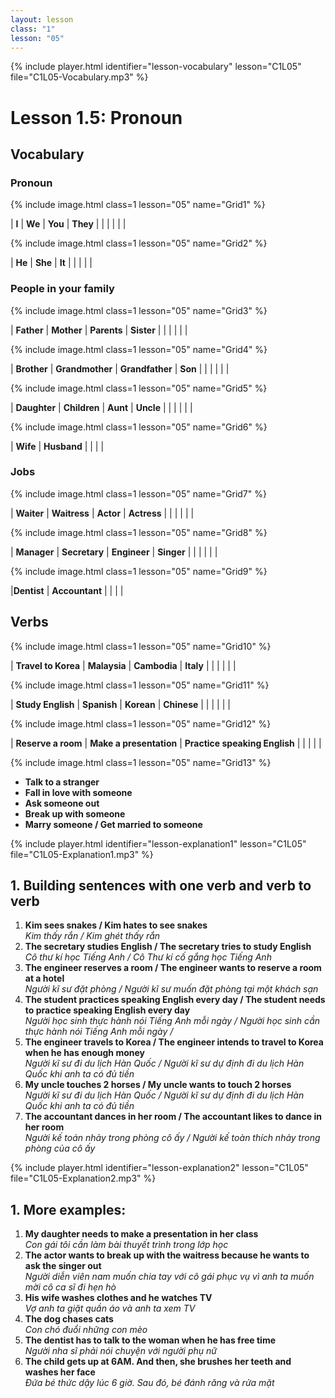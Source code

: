 ```yaml
---
layout: lesson
class: "1"
lesson: "05"
---
```




{% include player.html identifier="lesson-vocabulary" lesson="C1L05" file="C1L05-Vocabulary.mp3" %}
# Lesson 1.5: Pronoun 


## Vocabulary 

### Pronoun 


{% include image.html class=1 lesson="05" name="Grid1" %}

| **I** | **We**  | **You** | **They** |
|    |       |     |     | 

{% include image.html class=1 lesson="05" name="Grid2" %}

| **He**  | **She**  | **It** | 
|    |       |     | 

### People in your family 

{% include image.html class=1 lesson="05" name="Grid3" %}

| **Father** | **Mother** | **Parents** | **Sister** | 
|    |       |     |     | 



{% include image.html class=1 lesson="05" name="Grid4" %}

| **Brother** | **Grandmother** | **Grandfather** | **Son** | 
|    |       |     |     | 


{% include image.html class=1 lesson="05" name="Grid5" %}

| **Daughter** | **Children** | **Aunt** | **Uncle** |
|    |       |     |     | 


{% include image.html class=1 lesson="05" name="Grid6" %}

| **Wife** | **Husband** |
|    |       |  


### Jobs 

{% include image.html class=1 lesson="05" name="Grid7" %}

| **Waiter** | **Waitress**  | **Actor** | **Actress** | 
|    |       |     |     | 


{% include image.html class=1 lesson="05" name="Grid8" %}

| **Manager** | **Secretary** | **Engineer**  | **Singer**  | 
|    |       |     |     | 


{% include image.html class=1 lesson="05" name="Grid9" %}

|**Dentist**  | **Accountant** | 
|    |       | 


## Verbs

{% include image.html class=1 lesson="05" name="Grid10" %}

| **Travel to Korea** | **Malaysia** | **Cambodia**  | **Italy**  |
|    |       |     |     | 


{% include image.html class=1 lesson="05" name="Grid11" %}

| **Study English** | **Spanish**  | **Korean** | **Chinese** |
|    |       |     |     | 


{% include image.html class=1 lesson="05" name="Grid12" %}

| **Reserve a room** | **Make a presentation** | **Practice speaking English**   | 
|    |       |     | 


{% include image.html class=1 lesson="05" name="Grid13" %}

- **Talk to a stranger** 
- **Fall in love with someone**  
- **Ask someone out**   
- **Break up with someone**  
- **Marry someone / Get married to someone** 




{% include player.html identifier="lesson-explanation1" lesson="C1L05" file="C1L05-Explanation1.mp3" %}

## 1. Building sentences with one verb and verb to verb


1. **Kim sees snakes / Kim hates to see snakes**  
*Kim thấy rắn / Kim ghét thấy rắn*  
2. **The secretary studies English / The secretary tries to study English**   
*Cô thư kí học Tiếng Anh / Cô Thư kí cố gắng học Tiếng Anh*
3. **The engineer reserves a room / The engineer wants to reserve a room at a hotel**   
*Người kĩ sư đặt phòng / Người kĩ sư muốn đặt phòng tại một khách sạn*
4. **The student practices speaking English every day / The student needs to practice speaking English every day**  
 *Người học sinh thực hành nói Tiếng Anh mỗi ngày / Người học sinh  cần thực hành nói Tiếng Anh mỗi ngày /*
5. **The engineer travels to Korea / The engineer intends to travel to Korea when he has enough money**   
*Người kĩ sư đi du lịch Hàn Quốc / Người kĩ sư dự định đi du lịch Hàn Quốc khi anh ta có đủ tiền*
6.  **My uncle touches 2 horses / My uncle wants to touch 2 horses**   
*Người kĩ sư đi du lịch Hàn Quốc / Người kĩ sư dự định đi du lịch Hàn Quốc khi anh ta có đủ tiền*
7. **The accountant dances in her room / The accountant likes to dance in her room**   
*Người kế toán nhảy trong phòng cô ấy / Người kế toàn thích nhảy trong phòng của cô ấy*  


{% include player.html identifier="lesson-explanation2" lesson="C1L05" file="C1L05-Explanation2.mp3" %}
## 1. More examples: 

1. **My daughter needs to make a presentation in her class**   
*Con gái tôi cần làm bài thuyết trình trong lớp học*
2. **The actor wants to break up with the waitress because he wants to ask the singer out**   
*Người diễn viên nam muốn chia tay với cô gái phục vụ vì anh ta muốn mời cô ca sĩ đi hẹn hò*
3. **His wife washes clothes and he watches TV**  
 *Vợ anh ta giặt quần áo và anh ta xem TV*
4. **The dog chases cats**  
 *Con chó đuổi những con mèo*
5. **The dentist has to talk to the woman when he has free time**   
*Người nha sĩ phải nói chuyện với người phụ nữ*
6. **The child gets up at 6AM. And then, she brushes her teeth and washes her face**  
*Đứa bé thức dậy lúc 6 giờ. Sau đó, bé đánh răng và rửa mặt*
